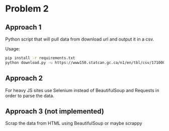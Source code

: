 Problem 2
=========

Approach 1
----------
Python script that will pull data from download url and output it in a csv.

Usage:

```bash
pip install -r requirements.txt
python download.py -u https://www150.statcan.gc.ca/n1/en/tbl/csv/17100009-eng.zip
```

Approach 2
----------------------------
For heavy JS sites use Selenium instead of BeautifulSoup and Requests in order to parse the data.


Approach 3 (not implemented)
----------------------------
Scrap the data from HTML using BeautifulSoup or maybe scrappy 


